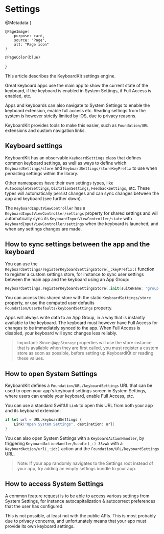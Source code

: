 # Settings

@Metadata {

    @PageImage(
        purpose: card,
        source: "Page",
        alt: "Page icon"
    )

    @PageColor(blue)
}

This article describes the KeyboardKit settings engine.

Great keyboard apps use the main app to show the current state of the keyboard, if the keyboard is enabled in System Settings, if Full Access is enabled, etc.

Apps and keyboards can also navigate to System Settings to enable the keyboard extension, enable full access etc. Reading settings from the system is however strictly limited by iOS, due to privacy reasons.

KeyboardKit provides tools to make this easier, such as ``Foundation/URL`` extensions and custom navigation links.



## Keyboard settings

KeyboardKit has an observable ``KeyboardSettings`` class that defines common keyboard settings, as well as ways to define which ``KeyboardSettings/store`` and ``KeyboardSettings/storeKeyPrefix`` to use when persisting settings within the library.

Other namespaces have their own settings types, like ``AutocompleteSettings``, ``DictationSettings``, ``FeedbackSettings``, etc. These types will automatically persist changes and can sync changes between the app and keyboard (see further down).

The ``KeyboardInputViewController`` has a ``KeyboardInputViewController/settings`` property for shared settings and will automatically sync its ``KeyboardInputViewController/state`` with ``KeyboardInputViewController/settings`` when the keyboard is launched, and when any settings changes are made.



## How to sync settings between the app and the keyboard

You can use the ``KeyboardSettings/registerKeyboardSettingsStore(_:keyPrefix:)`` function to register a custom settings store, for instance to sync user settings between the main app and the keyboard using an App Group:

```swift
KeyboardSettings.registerKeyboardSettingsStore(.init(suiteName: "group.com.myapp"))
```

You can access this shared store with the static ``KeyboardSettings/store`` property, or use the computed user defaults ``Foundation/UserDefaults/keyboardSettings`` property.

Apps will always write data to an App Group, in a way that is instantly available to the keyboard. The keyboard must however have Full Access for changes to be immediately synced to the app. When Full Access is disabled, your keyboard will sync changes less reliably.

> Important: Since `@AppStorage` properties will use the store instance that is available when they are first called, you must register a custom store as soon as possible, before setting up KeyboardKit or reading these values. 



## How to open System Settings

KeyboardKit defines a ``Foundation/URL/keyboardSettings`` URL that can be used to open your app's keyboard settings screen in System Settings, where users can enable your keyboard, enable Full Access, etc. 

You can use a standard SwiftUI `Link` to open this URL from both your app and its keyboard extension:

```swift
if let url = URL.keyboardSettings {
    Link("Open System Settings", destination: url)
}
```

You can also open System Settings with a ``KeyboardActionHandler``, by triggering ``KeyboardActionHandler/handle(_:)-35vwk`` with a ``KeyboardAction/url(_:id:)`` action and the ``Foundation/URL/keyboardSettings`` URL.

> Note: If your app randomly navigates to the Settings root instead of your app, try adding an empty settings bundle to your app.



## How to access System Settings

A common feature request is to be able to access various settings from System Settings, for instance autocapitalization & autocorrect preferences that the user has configured.

This is not possible, at least not with the public APIs. This is most probably due to privacy concerns, and unfortunately means that your app must provide its own keyboard settings.
